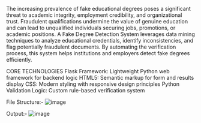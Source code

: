 The increasing prevalence of fake educational degrees poses a significant threat to academic integrity, employment credibility, and organizational trust. Fraudulent qualifications undermine the value of genuine education and can lead to unqualified individuals securing jobs, promotions, or academic positions. A Fake Degree Detection System leverages data mining techniques to analyze educational credentials, identify inconsistencies, and flag potentially fraudulent documents. By automating the verification process, this system helps institutions and employers detect fake degrees efficiently.

CORE TECHNOLOGIES
Flask Framework: Lightweight Python web framework for backend logic
HTML5: Semantic markup for form and results display
CSS: Modern styling with responsive design principles
Python Validation Logic: Custom rule-based verification system

File Structure:-
![image](https://github.com/user-attachments/assets/4fa9a07f-a4be-458f-9c49-075edade8a2a)

Output:-
![image](https://github.com/user-attachments/assets/2e8910bf-e35b-4f3c-91bc-c4b2323286ab)

